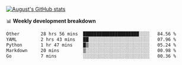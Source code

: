 
[![August's GitHub stats](https://github-readme-stats.vercel.app/api?username=zou-weidong&show_icons=true&theme=radical)](https://github.com/zou-weidong)


📊 **Weekly development breakdown**
<!--START_SECTION:waka-->

```txt
Other        28 hrs 56 mins  █████████████████████░░░░   84.56 %
YAML         2 hrs 43 mins   ██░░░░░░░░░░░░░░░░░░░░░░░   07.96 %
Python       1 hr 47 mins    █▒░░░░░░░░░░░░░░░░░░░░░░░   05.24 %
Markdown     20 mins         ▒░░░░░░░░░░░░░░░░░░░░░░░░   00.98 %
Go           7 mins          ░░░░░░░░░░░░░░░░░░░░░░░░░   00.36 %
```

<!--END_SECTION:waka-->
